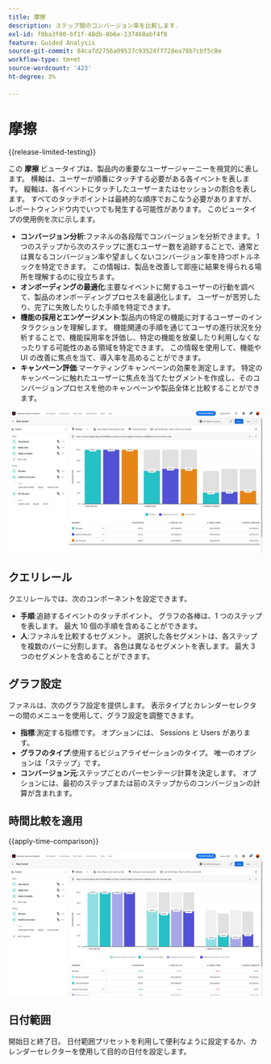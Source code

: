 ```yaml
---
title: 摩擦
description: ステップ間のコンバージョン率を比較します.
exl-id: f0ba3f00-bf1f-48db-8b6e-137460abf4f8
feature: Guided Analysis
source-git-commit: 84cafd2756a09537c93524ff728ea78b7cbf5c8e
workflow-type: tm+mt
source-wordcount: '423'
ht-degree: 3%

---
```


# 摩擦

{{release-limited-testing}}

この **摩擦** ビュータイプは、製品内の重要なユーザージャーニーを視覚的に表します。 横軸は、ユーザーが順番にタッチする必要がある各イベントを表します。 縦軸は、各イベントにタッチしたユーザーまたはセッションの割合を表します。 すべてのタッチポイントは最終的な順序でおこなう必要がありますが、レポートウィンドウ内でいつでも発生する可能性があります。 このビュータイプの使用例を次に示します。

* **コンバージョン分析**:ファネルの各段階でコンバージョンを分析できます。 1 つのステップから次のステップに進むユーザー数を追跡することで、通常とは異なるコンバージョン率や望ましくないコンバージョン率を持つボトルネックを特定できます。 この情報は、製品を改善して即座に結果を得られる場所を理解するのに役立ちます。
* **オンボーディングの最適化**:主要なイベントに関するユーザーの行動を調べて、製品のオンボーディングプロセスを最適化します。 ユーザーが苦労したり、完了に失敗したりした手順を特定できます。
* **機能の採用とエンゲージメント**:製品内の特定の機能に対するユーザーのインタラクションを理解します。 機能関連の手順を通じてユーザの進行状況を分析することで、機能採用率を評価し、特定の機能を放棄したり利用しなくなったりする可能性のある領域を特定できます。 この情報を使用して、機能や UI の改善に焦点を当て、導入率を高めることができます。
* **キャンペーン評価**:マーケティングキャンペーンの効果を測定します。 特定のキャンペーンに触れたユーザーに焦点を当てたセグメントを作成し、そのコンバージョンプロセスを他のキャンペーンや製品全体と比較することができます。

![摩擦](../assets/friction.png)

## クエリレール

クエリレールでは、次のコンポーネントを設定できます。

* **手順**:追跡するイベントのタッチポイント。 グラフの各棒は、1 つのステップを表します。 最大 10 個の手順を含めることができます。
* **人**:ファネルを比較するセグメント。 選択した各セグメントは、各ステップを複数のバーに分割します。 各色は異なるセグメントを表します。 最大 3 つのセグメントを含めることができます。

## グラフ設定

ファネルは、次のグラフ設定を提供します。 表示タイプとカレンダーセレクターの間のメニューを使用して、グラフ設定を調整できます。

* **指標**:測定する指標です。 オプションには、 Sessions と Users があります。
* **グラフのタイプ**:使用するビジュアライゼーションのタイプ。 唯一のオプションは「ステップ」です。
* **コンバージョン元**:ステップごとのパーセンテージ計算を決定します。 オプションには、最初のステップまたは前のステップからのコンバージョンの計算が含まれます。

## 時間比較を適用

{{apply-time-comparison}}

![摩擦時間の比較](../assets/friction-compare.png)

## 日付範囲

開始日と終了日。 日付範囲プリセットを利用して便利なように設定するか、カレンダーセレクターを使用して目的の日付を設定します。
